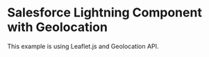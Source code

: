 # Salesforce Lightning Component with Geolocation

This example is using Leaflet.js and Geolocation API.

